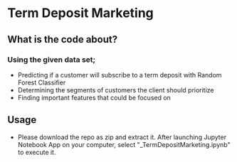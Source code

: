# Term Deposit Marketing

## What is the code about?
### Using the given data set; 
- Predicting if a customer will subscribe to a term deposit with Random Forest Classifier
- Determining the segments of customers the client should prioritize
- Finding important features that could be focused on

## Usage
- Please download the repo as zip and extract it. After launching Jupyter Notebook App on your computer, select "_TermDepositMarketing.ipynb" to execute it.
